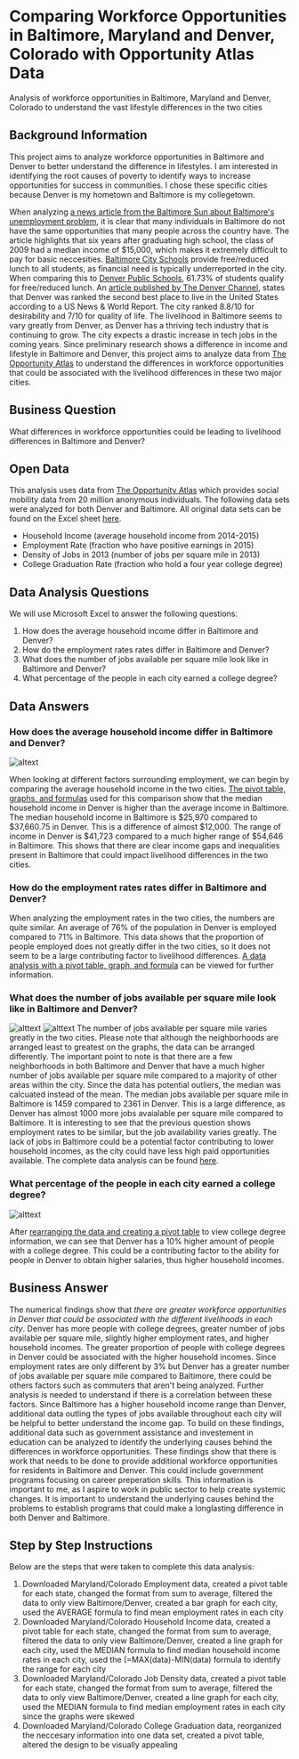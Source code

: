 # Comparing Workforce Opportunities in Baltimore, Maryland and Denver, Colorado with Opportunity Atlas Data
Analysis of workforce opportunities in Baltimore, Maryland and Denver, Colorado to understand the vast lifestyle differences in the two cities

## Background Information
This project aims to analyze workforce opportunities in Baltimore and Denver to better understand the difference in lifestyles. I am interested in identifying the root causes of poverty to identify ways to increase opportunities for success in communities. I chose these specific cities because Denver is my hometown and Baltimore is my collegetown.

When analyzing [a news article from the Baltimore Sun about Baltimore's unemployment problem](https://www.baltimoresun.com/opinion/op-ed/bs-ed-op-0115-baltimore-unemployment-20200115-urcqmi467vcqnlw4usgtonzwja-story.html), it is clear that many individuals in Baltimore do not have the same opportunities that many people across the country have. The article highlights that six years after graduating high school, the class of 2009 had a median income of $15,000, which makes it extremely difficult to pay for basic neccesities. [Baltimore City Schools](https://www.baltimorecityschools.org/district-overview) provide free/reduced lunch to all students, as financial need is typically underreported in the city. When comparing this to [Denver Public Schools](https://www.dpsk12.org/about/facts-figures/#meals), 61.73% of students qualify for free/reduced lunch. An [article published by The Denver Channel](https://www.thedenverchannel.com/news/local-news/denver-ranked-no-2-on-u-s-news-worlds-report-list-of-best-places-to-live), states that Denver was ranked the second best place to live in the United States according to a US News & World Report. The city ranked 8.8/10 for desirability and 7/10 for quality of life. The livelihood in Baltimore seems to vary greatly from Denver, as Denver has a thriving tech industry that is continuing to grow. The city expects a drastic increase in tech jobs in the coming years. Since preliminary research shows a difference in income and lifestyle in Baltimore and Denver, this project aims to analyze data from [The Opportunity Atlas](https://opportunityatlas.org) to understand the differences in workforce opportunities that could be associated with the livelihood differences in these two major cities.

## Business Question
What differences in workforce opportunities could be leading to livelihood differences in Baltimore and Denver?

## Open Data 
This analysis uses data from [The Opportunity Atlas](https://opportunityatlas.org) which provides social mobility data from 20 million anonymous individuals. The following data sets were analyzed for both Denver and Baltimore. All original data sets can be found on the Excel sheet [here](https://github.com/cshah13/workforce-opportunities-baltimore-denver/blob/main/Original%20Data%20Baltimore%20Denver.xlsx).
- Household Income (average household income from 2014-2015)
- Employment Rate (fraction who have positive earnings in 2015)
- Density of Jobs in 2013 (number of jobs per square mile in 2013)
- College Graduation Rate (fraction who hold a four year college degree)

## Data Analysis Questions
We will use Microsoft Excel to answer the following questions:
1. How does the average household income differ in Baltimore and Denver?
1. How do the employment rates rates differ in Baltimore and Denver?
1. What does the number of jobs available per square mile look like in Baltimore and Denver?
1. What percentage of the people in each city earned a college degree?

## Data Answers

### How does the average household income differ in Baltimore and Denver?
![altext](https://github.com/cshah13/workforce-opportunities-baltimore-denver/blob/main/Income%20Chart.png)

When looking at different factors surrounding employment, we can begin by comparing the average household income in the two cities. [The pivot table, graphs, and formulas](https://github.com/cshah13/workforce-opportunities-baltimore-denver/blob/main/Household%20Income%20Analysis.xlsx) used for this comparison show that the median household income in Denver is higher than the average income in Baltimore. The median household income in Baltimore is $25,970 compared to $37,660.75 in Denver. This is a difference of almost $12,000. The range of income in Denver is $41,723 compared to a much higher range of $54,646 in Baltimore. This shows that there are clear income gaps and inequalities present in Baltimore that could impact livelihood differences in the two cities.


### How do the employment rates rates differ in Baltimore and Denver?
When analyzing the employment rates in the two cities, the numbers are quite similar. An average of 76% of the population in Denver is employed compared to 71% in Baltimore. This data shows that the proportion of people employed does not greatly differ in the two cities, so it does not seem to be a large contributing factor to livelihood differences. [A data analysis with a pivot table, graph, and formula](https://github.com/cshah13/workforce-opportunities-baltimore-denver/blob/main/Employment%20Analysis%20.xlsx) can be viewed for further information.

### What does the number of jobs available per square mile look like in Baltimore and Denver?
![alttext](https://github.com/cshah13/workforce-opportunities-baltimore-denver/blob/main/Denver%20Jobs%20Available.png)
![alttext](https://github.com/cshah13/workforce-opportunities-baltimore-denver/blob/main/Jobs%20Available%20Baltimore.png)
The number of jobs available per square mile varies greatly in the two cities. Please note that although the neighborhoods are arranged least to greatest on the graphs, the data can be arranged differently. The important point to note is that there are a few neighborhoods in both Baltimore and Denver that have a much higher number of jobs available per square mile compared to a majority of other areas within the city. Since the data has potential outliers, the median was calcuated instead of the mean. The median jobs available per square mile in Baltimore is 1459 compared to 2361 in Denver. This is a large difference, as Denver has almost 1000 more jobs avaialable per square mile compared to Baltimore. It is interesting to see that the previous question shows employment rates to be similar, but the job availability varies greatly. The lack of jobs in Baltimore could be a potential factor contributing to lower household incomes, as the city could have less high paid opportunities available. The complete data analysis can be found [here](https://github.com/cshah13/workforce-opportunities-baltimore-denver/blob/main/Number%20of%20Jobs%20Analysis.xlsx).

### What percentage of the people in each city earned a college degree?
![alttext](https://github.com/cshah13/workforce-opportunities-baltimore-denver/blob/main/College%20Degree%20Rates.png)


After [rearranging the data and creating a pivot table](https://github.com/cshah13/workforce-opportunities-baltimore-denver/blob/main/College%20Degree%20Rates%20Analysis.xlsx) to view college degree information, we can see that Denver has a 10% higher amount of people with a college degree. This could be a contributing factor to the ability for people in Denver to obtain higher salaries, thus higher household incomes.
## Business Answer
The numerical findings show that _there are greater workforce opportunities in Denver that could be associated with the different livelihoods in each city_. Denver has more people with college degrees, greater number of jobs available per square mile, slightly higher employment rates, and higher household incomes. The greater proportion of people with college degrees in Denver could be associated with the higher household incomes. Since employment rates are only different by 3% but Denver has a greater number of jobs available per square mile compared to Baltimore, there could be others factors such as commuters that aren't being analyzed. Further analysis is needed to understand if there is a correlation between these factors. Since Baltimore has a higher household income range than Denver, additional data outling the types of jobs available throughout each city will be helpful to better understand the income gap. To build on these findings, additional data such as government assistance and investement in education can be analyzed to identify the underlying causes behind the differences in workforce opportunities. These findings show that there is work that needs to be done to provide additional workforce opportunities for residents in Baltimore and Denver. This could include government programs focusing on career preperation skills. This information is important to me, as I aspire to work in public sector to help create systemic changes. It is important to understand the underlying causes behind the problems to establish programs that could make a longlasting difference in both Denver and Baltimore.
## Step by Step Instructions
Below are the steps that were taken to complete this data analysis:
1. Downloaded Maryland/Colorado Employment data, created a pivot table for each state, changed the format from sum to average, filtered the data to only view Baltimore/Denver, created a bar graph for each city, used the AVERAGE formula to find mean employment rates in each city
1. Downloaded Maryland/Colorado Household Income data, created a pivot table for each state, changed the format from sum to average, filtered the data to only view Baltimore/Denver, created a line graph for each city, used the MEDIAN formula to find median household income rates in each city, used the (=MAX(data)-MIN(data) formula to identify the range for each city
1. Downloaded Maryland/Colorado Job Density data, created a pivot table for each state, changed the format from sum to average, filtered the data to only view Baltimore/Denver, created a line graph for each city, used the MEDIAN formula to find median employment rates in each city since the graphs were skewed
1. Downloaded Maryland/Colorado College Graduation data, reorganized the neccesary information into one data set, created a pivot table, altered the design to be visually appealing

